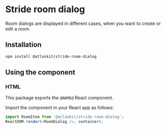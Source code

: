# Stride room dialog

Room dialogs are displayed in different cases, when you want to create or edit a room.

## Installation

```sh
npm install @atlaskit/stride-room-dialog
```

## Using the component

### HTML

This package exports the `@NAME@` React component.

Import the component in your React app as follows:

```javascript
import RoomItem from '@atlaskit/stride-room-dialog';
ReactDOM.render(<RoomDialog />, container);
```
